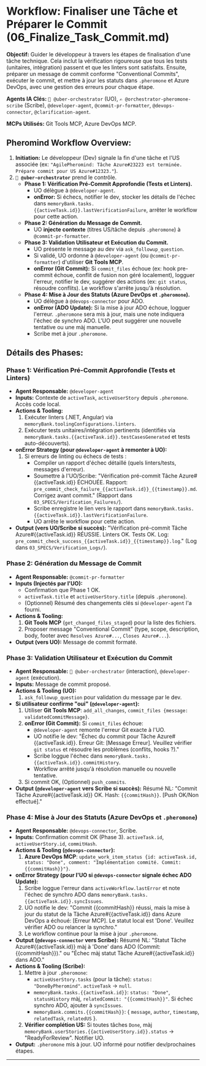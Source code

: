 # Workflow: Finaliser une Tâche et Préparer le Commit (06_Finalize_Task_Commit.md)

**Objectif:** Guider le développeur à travers les étapes de finalisation d'une tâche technique. Cela inclut la vérification rigoureuse que tous les tests (unitaires, intégration) passent et que les linters sont satisfaits. Ensuite, préparer un message de commit conforme "Conventional Commits", exécuter le commit, et mettre à jour les statuts dans `.pheromone` et Azure DevOps, avec une gestion des erreurs pour chaque étape.

**Agents IA Clés:** `🧐 @uber-orchestrator` (UO), `✍️ @orchestrator-pheromone-scribe` (Scribe), `@developer-agent`, `@commit-pr-formatter`, `@devops-connector`, `@clarification-agent`.

**MCPs Utilisés:** Git Tools MCP, Azure DevOps MCP.

## Pheromind Workflow Overview:

1.  **Initiation:** Le développeur (Dev) signale la fin d'une tâche et l'US associée (ex: `"AgilePheromind: Tâche Azure#23223 est terminée. Prépare commit pour US Azure#12323."`).
2.  **`🧐 @uber-orchestrator`** prend le contrôle.
    *   **Phase 1: Vérification Pré-Commit Approfondie (Tests et Linters).**
        *   UO délègue à `@developer-agent`.
        *   **onError:** Si échecs, notifier le dev, stocker les détails de l'échec dans `memoryBank.tasks.{{activeTask.id}}.lastVerificationFailure`, arrêter le workflow pour cette action.
    *   **Phase 2: Génération du Message de Commit.**
        *   UO **injecte contexte** (titres US/tâche depuis `.pheromone`) à `@commit-pr-formatter`.
    *   **Phase 3: Validation Utilisateur et Exécution du Commit.**
        *   UO présente le message au dev via `ask_followup_question`.
        *   Si validé, UO ordonne à `@developer-agent` (ou `@commit-pr-formatter`) d'utiliser **Git Tools MCP**.
        *   **onError (Git Commit):** Si `commit_files` échoue (ex: hook pre-commit échoue, conflit de fusion non géré localement), logguer l'erreur, notifier le dev, suggérer des actions (ex: `git status`, résoudre conflits). Le workflow s'arrête jusqu'à résolution.
    *   **Phase 4: Mise à Jour des Statuts (Azure DevOps et `.pheromone`).**
        *   UO délègue à `@devops-connector` pour ADO.
        *   **onError (ADO Update):** Si la mise à jour ADO échoue, logguer l'erreur. `.pheromone` sera mis à jour, mais une note indiquera l'échec de synchro ADO. L'UO peut suggérer une nouvelle tentative ou une màj manuelle.
        *   Scribe met à jour `.pheromone`.

## Détails des Phases:

### Phase 1: Vérification Pré-Commit Approfondie (Tests et Linters)
*   **Agent Responsable:** `@developer-agent`
*   **Inputs:** Contexte de `activeTask`, `activeUserStory` depuis `.pheromone`. Accès code local.
*   **Actions & Tooling:**
    1.  Exécuter linters (.NET, Angular) via `memoryBank.toolingConfigurations.linters`.
    2.  Exécuter tests unitaires/intégration pertinents (identifiés via `memoryBank.tasks.{{activeTask.id}}.testCasesGenerated` et tests auto-découverts).
*   **onError Strategy (pour `@developer-agent` à remonter à UO):**
    1.  Si erreurs de linting ou échecs de tests :
        *   Compiler un rapport d'échec détaillé (quels linters/tests, messages d'erreur).
        *   Soumettre à l'UO/Scribe: "Vérification pré-commit Tâche Azure#{{activeTask.id}} ÉCHOUÉE. Rapport: `pre_commit_check_failure_{{activeTask.id}}_{{timestamp}}.md`. Corrigez avant commit." (Rapport dans `03_SPECS/Verification_Failures/`).
        *   Scribe enregistre le lien vers le rapport dans `memoryBank.tasks.{{activeTask.id}}.lastVerificationFailure`.
        *   UO arrête le workflow pour cette action.
*   **Output (vers UO/Scribe si succès):** "Vérification pré-commit Tâche Azure#{{activeTask.id}} RÉUSSIE. Linters OK. Tests OK. Log: `pre_commit_check_success_{{activeTask.id}}_{{timestamp}}.log`." (Log dans `03_SPECS/Verification_Logs/`).

### Phase 2: Génération du Message de Commit
*   **Agent Responsable:** `@commit-pr-formatter`
*   **Inputs (Injectés par l'UO):**
    *   Confirmation que Phase 1 OK.
    *   `activeTask.title` et `activeUserStory.title` (depuis `.pheromone`).
    *   (Optionnel) Résumé des changements clés si `@developer-agent` l'a fourni.
*   **Actions & Tooling:**
    1.  **Git Tools MCP** (`get_changed_files_staged`) pour la liste des fichiers.
    2.  Proposer message "Conventional Commit" (type, scope, description, body, footer avec `Resolves Azure#...`, `Closes Azure#...`).
*   **Output (vers UO):** Message de commit formaté.

### Phase 3: Validation Utilisateur et Exécution du Commit
*   **Agent Responsable:** `🧐 @uber-orchestrator` (interaction), `@developer-agent` (exécution).
*   **Inputs:** Message de commit proposé.
*   **Actions & Tooling (UO):**
    1.  `ask_followup_question` pour validation du message par le dev.
*   **Si utilisateur confirme "oui" (`@developer-agent`):**
    1.  Utiliser **Git Tools MCP**: `add_all_changes`, `commit_files {message: validatedCommitMessage}`.
    2.  **onError (Git Commit):** Si `commit_files` échoue:
        *   `@developer-agent` remonte l'erreur Git exacte à l'UO.
        *   UO notifie le dev: "Échec du commit pour Tâche Azure#{{activeTask.id}}. Erreur Git: [Message Erreur]. Veuillez vérifier `git status` et résoudre les problèmes (conflits, hooks ?)."
        *   Scribe loggue l'échec dans `memoryBank.tasks.{{activeTask.id}}.commitHistory`.
        *   Workflow arrêté jusqu'à résolution manuelle ou nouvelle tentative.
    3.  Si commit OK, (Optionnel) `push_commits`.
*   **Output (`@developer-agent` vers Scribe si succès):** Résumé NL: "Commit Tâche Azure#{{activeTask.id}} OK. Hash: `{{commitHash}}`. [Push OK/Non effectué]."

### Phase 4: Mise à Jour des Statuts (Azure DevOps et `.pheromone`)
*   **Agent Responsable:** `@devops-connector`, Scribe.
*   **Inputs:** Confirmation commit OK (Phase 3). `activeTask.id`, `activeUserStory.id`, `commitHash`.
*   **Actions & Tooling (`@devops-connector`):**
    1.  **Azure DevOps MCP**: `update_work_item_status {id: activeTask.id, status: "Done", comment: "Implémentation commité. Commit: {{commitHash}}"}`.
*   **onError Strategy (pour l'UO si `@devops-connector` signale échec ADO Update):**
    1.  Scribe loggue l'erreur dans `activeWorkflow.lastError` et note l'échec de synchro ADO dans `memoryBank.tasks.{{activeTask.id}}.syncIssues`.
    2.  UO notifie le dev: "Commit {{commitHash}} réussi, mais la mise à jour du statut de la Tâche Azure#{{activeTask.id}} dans Azure DevOps a échoué: [Erreur MCP]. Le statut local est 'Done'. Veuillez vérifier ADO ou relancer la synchro."
    3.  Le workflow continue pour la mise à jour `.pheromone`.
*   **Output (`@devops-connector` vers Scribe):** Résumé NL: "Statut Tâche Azure#{{activeTask.id}} màj à 'Done' dans ADO (Commit: {{commitHash}})." ou "Échec màj statut Tâche Azure#{{activeTask.id}} dans ADO."
*   **Actions & Tooling (Scribe):**
    1.  Mettre à jour `.pheromone`:
        *   `activeUserStory.tasks` (pour la tâche): `status: "DoneByPheromind"`. `activeTask` -> `null`.
        *   `memoryBank.tasks.{{activeTask.id}}`: `status: "Done"`, `statusHistory` màj, `relatedCommit: "{{commitHash}}"`. Si échec synchro ADO, ajouter à `syncIssues`.
        *   `memoryBank.commits.{{commitHash}}`: { `message`, `author`, `timestamp`, `relatedTask`, `relatedUS` }.
    2.  **Vérifier complétion US:** Si toutes tâches `Done`, màj `memoryBank.userStories.{{activeUserStory.id}}.status` -> "ReadyForReview". Notifier UO.
*   **Output:** `.pheromone` mis à jour. UO informé pour notifier dev/prochaines étapes.

---